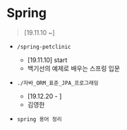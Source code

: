 # Spring
> [19.11.10 ~]

- `/spring-petclinic`
    - [19.11.10] start
    - 백기선의 예제로 배우는 스프링 입문

- `./자바_ORM_표준_JPA_프로그래밍`
    - [19.12.20 - ]
    - 김영한

- `spring 용어 정리`
